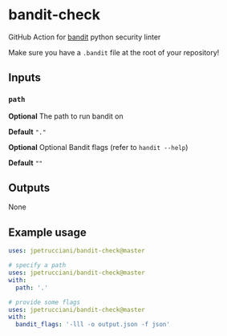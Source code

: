 # bandit-check

GitHub Action for [bandit](https://github.com/PyCQA/bandit) python security linter

Make sure you have a `.bandit` file at the root of your repository!

## Inputs

### `path`

**Optional** The path to run bandit on

**Default** `"."`

**Optional** Optional Bandit flags (refer to `handit --help`)

**Default** `""`

## Outputs

None

## Example usage

```yaml
uses: jpetrucciani/bandit-check@master

# specify a path
uses: jpetrucciani/bandit-check@master
with:
  path: '.'

# provide some flags
uses: jpetrucciani/bandit-check@master
with:
  bandit_flags: '-lll -o output.json -f json'
```
